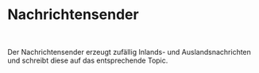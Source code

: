 # Nachrichtensender #

<br>

Der Nachrichtensender erzeugt zufällig Inlands- und Auslandsnachrichten und schreibt diese
auf das entsprechende Topic.

<br>
